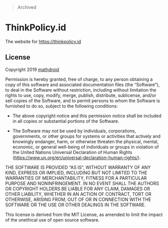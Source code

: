 > Archived

# ThinkPolicy.id

The website for https://thinkpolicy.id

## License

Copyright 2019 [mathdroid](https://github.com/mathdroid)

Permission is hereby granted, free of charge, to any person obtaining a copy of this software and associated documentation files (the “Software”), to deal in the Software without restriction, including without limitation the rights to use, copy, modify, merge, publish, distribute, sublicense, and/or sell copies of the Software, and to permit persons to whom the Software is furnished to do so, subject to the following conditions:


* The above copyright notice and this permission notice shall be included in all copies or substantial portions of the Software.

* The Software may not be used by individuals, corporations, governments, or other groups for systems or activities that actively and knowingly endanger, harm, or otherwise threaten the physical, mental, economic, or general well-being of  individuals or groups in violation of the United Nations Universal Declaration of Human Rights (https://www.un.org/en/universal-declaration-human-rights/).


THE SOFTWARE IS PROVIDED “AS IS”, WITHOUT WARRANTY OF ANY KIND, EXPRESS OR IMPLIED, INCLUDING BUT NOT LIMITED TO THE WARRANTIES OF MERCHANTABILITY, FITNESS FOR A PARTICULAR PURPOSE AND NONINFRINGEMENT. IN NO EVENT SHALL THE AUTHORS OR COPYRIGHT HOLDERS BE LIABLE FOR ANY CLAIM, DAMAGES OR OTHER LIABILITY, WHETHER IN AN ACTION OF CONTRACT, TORT OR OTHERWISE, ARISING FROM, OUT OF OR IN CONNECTION WITH THE SOFTWARE OR THE USE OR OTHER DEALINGS IN THE SOFTWARE.

This license is derived from the MIT License, as amended to limit the impact of the unethical use of open source software.

